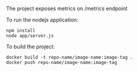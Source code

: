 The project exposes metrics on /metrics endpoint

To run the nodejs application:

    npm install 
    node app/server.js

To build the project:

    docker build -t repo-name/image-name:image-tag .
    docker push repo-name/image-name:image-tag




